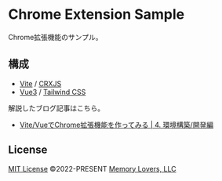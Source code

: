 # Chrome Extension Sample

Chrome拡張機能のサンプル。

## 構成

- [Vite](https://vitejs.dev/) / [CRXJS](https://crxjs.dev/vite-plugin/)
- [Vue3](https://vuejs.org/) / [Tailwind CSS](https://tailwindcss.com/)

解説したブログ記事はこちら。

- [Vite/VueでChrome拡張機能を作ってみる | 4. 環境構築/開発編](https://www.memory-lovers.blog/entry/2023/01/14/150000)

## License

[MIT License](/LICENSE) ©2022-PRESENT [Memory Lovers, LLC](https://memory-lovers.com)
